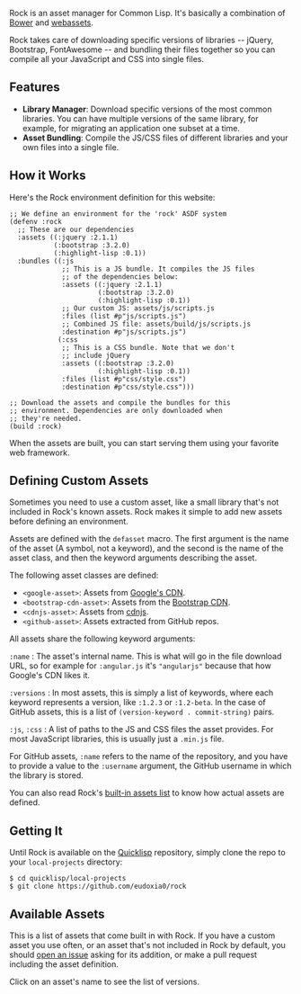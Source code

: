 Rock is an asset manager for Common Lisp. It's basically a combination of
[Bower][bower] and [webassets][webassets].

Rock takes care of downloading specific versions of libraries -- jQuery,
Bootstrap, FontAwesome -- and bundling their files together so you can compile
all your JavaScript and CSS into single files.

## Features

* **Library Manager**: Download specific versions of the most common
  libraries. You can have multiple versions of the same library, for example,
  for migrating an application one subset at a time.
* **Asset Bundling**: Compile the JS/CSS files of different libraries and your
  own files into a single file.

## How it Works

Here's the Rock environment definition for this website:

```
;; We define an environment for the 'rock' ASDF system
(defenv :rock
  ;; These are our dependencies
  :assets ((:jquery :2.1.1)
           (:bootstrap :3.2.0)
           (:highlight-lisp :0.1))
  :bundles ((:js
             ;; This is a JS bundle. It compiles the JS files
             ;; of the dependencies below:
             :assets ((:jquery :2.1.1)
                      (:bootstrap :3.2.0)
                      (:highlight-lisp :0.1))
             ;; Our custom JS: assets/js/scripts.js
             :files (list #p"js/scripts.js")
             ;; Combined JS file: assets/build/js/scripts.js
             :destination #p"js/scripts.js")
            (:css
             ;; This is a CSS bundle. Note that we don't
             ;; include jQuery
             :assets ((:bootstrap :3.2.0)
                      (:highlight-lisp :0.1))
             :files (list #p"css/style.css")
             :destination #p"css/style.css")))

;; Download the assets and compile the bundles for this
;; environment. Dependencies are only downloaded when
;; they're needed.
(build :rock)
```

When the assets are built, you can start serving them using your favorite web
framework.

## Defining Custom Assets

Sometimes you need to use a custom asset, like a small library that's not
included in Rock's known assets. Rock makes it simple to add new assets before
defining an environment.

Assets are defined with the `defasset` macro. The first argument is the name of
the asset (A symbol, not a keyword), and the second is the name of the asset
class, and then the keyword arguments describing the asset.

The following asset classes are defined:

* `<google-asset>`: Assets from [Google's CDN][googlecdn].
* `<bootstrap-cdn-asset>`: Assets from the [Bootstrap CDN][bscdn].
* `<cdnjs-asset>`: Assets from [cdnjs][cdnjs].
* `<github-asset>`: Assets extracted from GitHub repos.

All assets share the following keyword arguments:

`:name`
: The asset's internal name. This is what will go in the file download URL, so
for example for `:angular.js` it's `"angularjs"` because that how Google's CDN
likes it.

`:versions`
: In most assets, this is simply a list of keywords, where each keyword
represents a version, like `:1.2.3` or `:1.2-beta`. In the case of GitHub
assets, this is a list of `(version-keyword . commit-string)` pairs.

`:js`, `:css`
: A list of paths to the JS and CSS files the asset provides. For most
JavaScript libraries, this is usually just a `.min.js` file.

For GitHub assets, `:name` refers to the name of the repository, and you have to
provide a value to the `:username` argument, the GitHub username in which the
library is stored.

You can also read Rock's [built-in assets list][asset-list] to know how actual
assets are defined.

## Getting It

Until Rock is available on the [Quicklisp][ql] repository, simply clone the repo
to your `local-projects` directory:

```
$ cd quicklisp/local-projects
$ git clone https://github.com/eudoxia0/rock
```

## Available Assets

This is a list of assets that come built in with Rock. If you have a custom
asset you use often, or an asset that's not included in Rock by default, you
should [open an issue][issues] asking for its addition, or make a pull request
including the asset definition.

Click on an asset's name to see the list of versions.

[bower]: http://bower.io/
[webassets]: http://webassets.readthedocs.org/en/latest/index.html
[googlecdn]: https://developers.google.com/speed/libraries/devguide
[bscdn]: http://www.bootstrapcdn.com/
[cdnjs]: https://cdnjs.com/
[asset-list]: https://github.com/eudoxia0/rock/blob/master/src/known-assets.lisp
[ql]: http://www.quicklisp.org/
[issues]: https://github.com/eudoxia0/rock/issues
